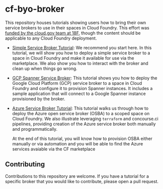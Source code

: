 # cf-byo-broker

This repository houses tutorials showing users how to bring their own service brokers to use in their spaces in Cloud Foundry. This effort was [funded by the cloud.gov team at 18F](https://github.com/18F/cg-product/issues/876), though the content should be applicable to any Cloud Foundry deployment.  

* [Simple Service Broker Tutorial](simple-service-broker): We recommend you start here. In this tutorial, we will show you how to deploy a simple service broker to a space in Cloud Foundry and make it available for use via the marketplace. We also show you how to interact with the broker and clean up when things go wrong.

* [GCP Spanner Service Broker](gcp-service-broker): This tutorial shows you how to deploy the Google Cloud Platform (GCP) service broker to a space in Cloud Foundry and configure it to provision Spanner instances. It includes a sample application that will connect to a Google Spanner instance provisioned by the broker.

* [Azure Service Broker Tutorial](azure-service-broker): This tutorial walks us through how to deploy the Azure open service broker (OSBA) to a scoped space on Cloud Foundry.  We also illustrate leveraging `terraform` and concourse.ci pipelines, providing creation of the Azure service broker both manually and programmatically. 

    At the end of this tutorial, you will know how to provision OSBA either manually or via automation and you will be able to find the Azure services avaiable via the CF marketplace

## Contributing

Contributions to this repository are welcome. If you have a tutorial for a specific broker that you would like to contribute, please open a pull request. 
